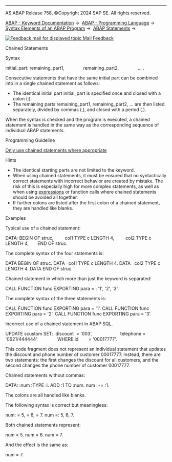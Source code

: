   

* * *

AS ABAP Release 758, ©Copyright 2024 SAP SE. All rights reserved.

[ABAP - Keyword Documentation](https://help.sap.com/doc/abapdocu_latest_index_htm/latest/en-US/abenabap.htm) →  [ABAP - Programming Language](https://help.sap.com/doc/abapdocu_latest_index_htm/latest/en-US/abenabap_reference.htm) →  [Syntax Elements of an ABAP Program](https://help.sap.com/doc/abapdocu_latest_index_htm/latest/en-US/abenabap_syntax.htm) →  [ABAP Statements](https://help.sap.com/doc/abapdocu_latest_index_htm/latest/en-US/abenabap_statements.htm) → 

 [![](Mail.gif?object=Mail.gif "Feedback mail for displayed topic") Mail Feedback](mailto:f1_help@sap.com?subject=Feedback%20on%20ABAP%20Documentation&body=Document:%20Chained%20Statements%2C%20ABENCHAINED_STATEMENTS%2C%20758%0D%0A%0D%0AError:%0D%0A%0D%0A%0D%0A%0D%0ASuggestion%20for%20improvement:)

Chained Statements

Syntax

initial\_part: remaining\_part1,
              remaining\_part2,
              ... .

Consecutive statements that have the same initial part can be combined into in a single chained statement as follows:

-   The identical initial part initial\_part is specified once and closed with a colon (:).
-   The remaining parts remaining\_part1, remaining\_part2, ... are then listed separately, divided by commas (,), and closed with a period (.).

When the syntax is checked and the program is executed, a chained statement is handled in the same way as the corresponding sequence of individual ABAP statements.

Programming Guideline

[Only use chained statements where appropriate](https://help.sap.com/doc/abapdocu_latest_index_htm/latest/en-US/abenchained_statements_guidl.htm "Guideline")

Hints

-   The identical starting parts are not limited to the keyword.
-   When using chained statements, it must be ensured that no syntactically correct statements with incorrect behavior are created by mistake. The risk of this is especially high for more complex statements, as well as when using [expressions](https://help.sap.com/doc/abapdocu_latest_index_htm/latest/en-US/abenexpression_glosry.htm "Glossary Entry") or function calls where chained statements should be avoided all together.
-   If further colons are listed after the first colon of a chained statement, they are handled like blanks.

Examples

Typical use of a chained statement:

DATA: BEGIN OF struc,
        col1 TYPE c LENGTH 4,
        col2 TYPE c LENGTH 4,
      END OF struc.

The complete syntax of the four statements is:

DATA BEGIN OF struc.
DATA   col1 TYPE c LENGTH 4.
DATA   col2 TYPE c LENGTH 4.
DATA END OF struc.

Chained statement in which more than just the keyword is separated:

CALL FUNCTION func EXPORTING para = : '1', '2', '3'.

The complete syntax of the three statements is:

CALL FUNCTION func EXPORTING para = '1'.
CALL FUNCTION func EXPORTING para = '2'.
CALL FUNCTION func EXPORTING para = '3'.

Incorrect use of a chained statement in ABAP SQL.

UPDATE scustom SET:  discount  = '003',
                     telephone = '0621/444444'
               WHERE id        = '00017777'.

This code fragment does not represent an individual statement that updates the discount and phone number of customer 00017777. Instead, there are two statements: the first changes the discount for all customers, and the second changes the phone number of customer 00017777.

Chained statements without commas:

DATA: :num :TYPE :i.
ADD :1 TO :num.
num :+= :1.

The colons are all handled like blanks.

The following syntax is correct but meaningless:

num: = 5, = 6, = 7.
num =: 5, 6, 7.

Both chained statements represent:

num = 5.
num = 6.
num = 7.

And the effect is the same as:

num = 7.